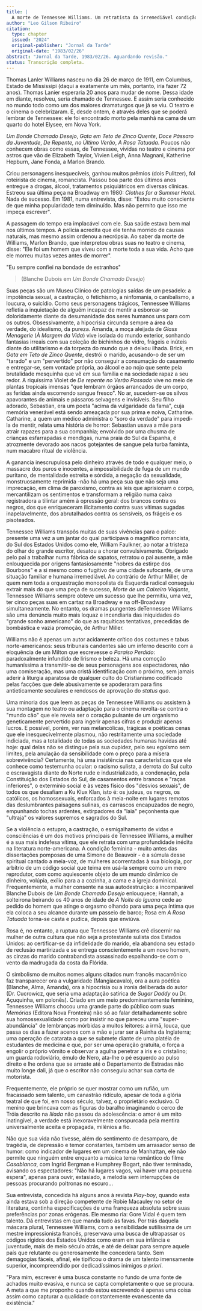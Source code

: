 ```yaml
---
title: |
  A morte de Tennessee Williams. Um retratista da irremediável condição humana
author: "Leo Gilson Ribeiro"
citation:
  type: chapter
  issued: "2024"
  original-publisher: "Jornal da Tarde"
  original-date: "1983/02/26"
abstract: "Jornal da Tarde, 1983/02/26. Aguardando revisão."
status: Transcrição completa.
---
```


Thomas Lanler Williams nasceu no dia 26 de março de 1911, em Columbus, Estado de Mississipi (daqui a exatamente um mês, portanto, iria fazer 72 anos). Thomas Lanier esperaria 20 anos para mudar de nome. Dessa idade em diante, resolveu, seria chamado de Tennessee. E assim seria conhecido no mundo todo como um dos maiores dramaturgos que já se viu. O teatro e o cinema o celebrizaram. E, desde ontem, é através deles que se poderá lembrar de Tennessee: ele foi encontrado morto pela manhã na cama de um quarto do hotel Elysee, em Nova York.

*Um Bonde Chamado Desejo*, *Gata em Teto de Zinco Quente*, *Doce Pássaro da Juventude*, *De Repente, no Último Verão*, *A Rosa Tatuada*. Poucos não conhecem obras como essas, de Tennessee, vividas no teatro e cinema por astros que vão de Elizabeth Taylor, Vivien Leigh, Anna Magnani, Katherine Hepburn, Jane Fonda, a Marlon Brando.

Criou personagens inesquecíveis, ganhou muitos prêmios (dois Pulitzer), fol roteirista de cinema, romancista. Passou boa parte dos últimos anos entregue a drogas, álcool, tratamentos psiquiátricos em diversas clínicas. Estreou sua última peça na Broadway em 1980: *Clothes for a Summer Hotel*. Nada de sucesso. Em 1981, numa entrevista, disse: \"Estou muito consciente de que minha popularidade tem diminuído. Mas não permito que isso me impeça escrever\".

A passagem do tempo era implacável com ele. Sua saúde estava bem mal nos últimos tempos. A polícia acredita que ele tenha morrido de causas naturais, mas mesmo assim ordenou a necrópsia. Ao saber da morte de Williams, Marlon Brando, que interpretou obras suas no teatro e cinema, disse: \"Ele foi um homem que viveu com a morte toda a sua vida. Acho que ele morreu muitas vezes antes de morrer\".

"Eu sempre confiei na bondade de estranhos"

> (Blanche Dubois em *Um Bonde Chamado Desejo*)

Suas peças são um Museu Clínico de patologias saídas de um pesadelo: a impotência sexual, a castração, o fetichismo, a ninfomania, o canibalismo, a loucura, o suicídio. Como seus personagens trágicos, Tennessee Williams refletia a inquietação de alguém incapaz de mentir a esboroar-se doloridamente diante da desumanidade dos seres humanos uns para com os outros. Obsessivamente, a hipocrisia circunda sempre a área da verdade, do idealismo, da pureza. Amanda, a moça aleijada de *Glass Menagerie* (*À Margem da Vida*) vive isolada do mundo exterior, sonhando fantasias irreais com sua coleção de bichinhos de vidro, frágeis e inúteis diante do utilitarismo e da torpeza do mundo que a deixou ilhada. Brick, em *Gata em Teto de Zinco Quente*, destrói o marido, acusando-o de ser um \"tarado\" e um \"pervertido\" por não conseguir a consumação do casamento e entregar-se, sem vontade própria, ao álcool e ao nojo que sente pela brutalidade mesquinha que vê em sua família e na sociedade rapaz a seu redor. A riquíssima Violet de *De repente no Verão Passado* vive no meio de plantas tropicais imensas \"que lembram órgãos arrancados de um corpo, as feridas ainda escorrendo sangue fresco\". No ar, sucedem-se os silvos apavorantes de animais e pássaros selvagens e invisíveis. Seu filho adorado, Sebastian, era um poeta \"acima da vulgaridade da fama\", cuja memória venerável está sendo ameaçada por sua prima e noiva, Catharine. Catharine, a quem um médico administra o \"soro da verdade\" para impedi-la de mentir, relata uma história de horror: Sebastian usava a mãe para atrair rapazes para a sua companhia; envolvido por uma chusma de crianças esfarrapadas e mendigas, numa praia do Sul da Espanha, é atrozmente devorado aos nacos gotejantes de sangue pela turba faminta, num macabro ritual de violência.

A ganancia inescrupulosa pelo dinheiro através de todo e qualquer meio, o massacre dos puros e inocentes, a impossibilidade de fuga de um mundo puritano, de mentalidade estreita e sórdida, a negação da sexualidade, monstruosamente reprimida -não há umа реça sua que não seja uma imprecação, em clima de paroxismo, contra as leis que aprisionam o corpo, mercantilizam os sentimentos e transformam a religião numa caixa registradora a tilintar amém à opressão geral: dos brancos contra os negros, dos que enriqueceram ilicitamento contra suas vítimas sugadas inapelavelmente, dos abrutalhados contra os sensíveis, os frágeis e os pisoteados.

Tennessee Williams transpôs muitas de suas vivências para o palco: presente uma vez a um jantar do qual participava o magnífico romancista, do Sul dos Estados Unidos como ele, William Faulkner, ao notar a tristeza do olhar do grande escritor, desatou a chorar convulsivamente. Obrigado pelo pai a trabalhar numa fábrica de sapatos, retratou o pai ausente, a mãe enlouquecida por origens fantasiosamente \"nobres da estirpe dos Bourbons\" e a si mesmo como o fugitivo de uma cidade sufocante, de uma situação familiar e humana irremediável. Ao contrário de Arthur Miller, de quem nem toda a orquestração monopolista da Esquerda radical conseguiu extrair mais do que uma peça de sucesso, *Morte de um Caixeiro Viajante*, Tennessee Williams sempre obteve um sucesso que lhe permitiu, uma vez, ter cinco peças suas em cartaz na Broadway e na off-Broadway simultaneamente. No entanto, os dramas pungentes deTennessee Williams são uma denúncia muito mais loquaz e incendiaria das iniquidades do \"grande sonho americano\" do que as raquíticas tentativas, precedidas de bombástica e vazia promoção, de Arthur Miller.

Williams não é apenas um autor acidamente crítico dos costumes e tabus norte-americanos: seus tribunais candentes são um inferno descrito com a eloquência de um Milton que escrevesse o *Paraíso Perdido*: paradoxalmente infundido de lirismo e beleza. Há uma comoção humaníssima a transmitir-se de seus personagens aos espectadores, não uma comiseração, mas uma cristã identificação com o próximo, sem jamais aderir à liturgia aparatosa de qualquer culto do Cristianismo codificado pelas facções que dele abusivamente se apoderaram para fins antieticamente seculares e rendosos de aprovação do *status quo*.

Uma minoria dos que leem as peças de Tennessee Williams ou assistem à sua montagem no teatro ou adaptação para o cinema revolta-se contra o \"mundo cão\" que ele revela ser o coração pulsante de um organismo geneticamente pervertido para ingerir apenas cifras e produzir apenas lucros. E possível, porém, ver nas melancólicas, trágicas e poéticas cenas que ele inesquecivelmente plasmou, não restritamente uma sociedade indiciada, mas a totalidade de todas as sociedades humanas havidas até hoje: qual delas não se distingue pela sua cupidez, pelo seu egoísmo sem limites, pela anulação da sensibilidade com o preço para a mísera sobrevivência? Certamente, há uma insistência nas características que ele conhece como testemunha ocular: o racismo sulista, a derrota do Sul culto e escravagista diante do Norte rude e industrializado, a condenação, pela Constituição dos Estados do Sul, de casamentos entre brancos e \"raças inferiores\", o extermínio social e às vezes físico dos \"desvios sexuais\", de todos os que desafiam a Ku Klux Klan, isto é: os judeus, os negros, os católicos, os homossexuais, enforcados à meia-noite em lugares remotos das deslumbrantes paisagens sulinas, os carrascos encapuzados de negro, empunhando tochas ardentes, extirpadores da \"laia\" peçonhenta que \"ultraja\" os valores supremos e sagrados do Sul.

Se a violência o estupro, a castração, o esmigalhamento de vidas e consciências é um dos motivos principais de Tennessee Williams, a mulher é a sua mais indefesa vítima, que ele retrata com uma profundidade inédita na literatura norte-americana. A condição feminina - muito antes das dissertações pomposas de uma Simone de Beauvoir - é a súmula desse spiritual cantado a meia-voz, de mulheres acorrentadas à sua biologia, por arbítrio de um código social que teima em usá-la sempre como um mero reprodutor, com como aquiescente objeto de um mundo dinâmico de dinheiro, volúpia, exílio para a a cozinha, a cama e a igreja dominical. Frequentemente, a mulher consente na sua autodestruição: a incomparável Blanche Dubois de *Um Bonde Chamado Desejo* enlouquece; Hannah, a solteirona beirando os 40 anos de idade de *A Noite do Iguana* cede ao pedido do homem que atinge o orgasmo olhando para uma peça íntima que ela coloca a seu alcance durante um passeio de barco; Rosa em *A Rosa Tatuada* torna-se casta e pudica, depois que enviúva.

Rosa é, no entanto, a ruptura que Tennessee Williams crê discernir na mulher de outra cultura que não seja a protestante sulista dos Estados Unidos: ao certificar-se da infidelidade do marido, ela abandona seu estado de reclusão martirizada e se entrega conscientemente a um novo homem, as cinzas do marido contrabandista assassinado espalhando-se com o vento da madrugada da costa da Flórida.

O simbolismo de muitos nomes alguns citados num francês macarrônico faz transparecer ora a vulgaridade (Mangiacavalo), ora a aura poética (Blanche, Alma, Amanda), ora a hipocrisia ou a ironia deliberada do autor (Dr. Cucrowicz, que seria uma adaptação satírica de *Sugar Daddy* ou Dr. Açuquinha, em polonês). Criado em um meio predominantemente feminino, Tennessee Williams chocou uma grande parte do público com suas *Memórias* (Editora Nova Fronteira) não só ao falar detalhadamente sobre sua homossexualidade como por insistir no que pareceu uma \"super-abundância\" de lembranças mórbidas a muitos leitores: a irmā, louca, que passa os dias a fazer acenos com a mão e jurar ser a Rainha da Inglaterra; uma operação de catarata a que se submete diante de uma platéia de estudantes de medicina e que, por ser uma operação gratuita, o força a engolir o próprio vômito e observar a agulha penetrar a iris e o cristalino; um guarda rodoviário, émulo de Nero, ata-lhe o pé esquerdo ao pulso direito e lhe ordena que se arraste até o Departamento de Estradas não muito longe dali, já que o escritor não conseguiu achar sua carta de motorista.

Frequentemente, ele próprio se quer mostrar como um rufião, um fracassado sem talento, um canastrão ridículo, apesar de toda a glória teatral de que foi, em nosso século, talvez, o proprietário exclusivo. O menino que brincava com as figuras do baralho imaginando o cerco de Tróia descrito na *Ilíada* não passou da adolescência: o amor é um mito inatingível, a verdade está inexoravelmente conspurcada pela mentira universalmente aceita e propagada, milênios a fio.

Não que sua vida não tivesse, além do sentimento de desamparo, de tragédia, de depressão e temor constantes, também um arrasador senso de humor: como indicador de lugares em um cinema de Manhattan, ele não permite que ninguém entre enquanto a música tema romântico do filme *Casablanca*, com Ingrid Bergman e Humphrey Bogart, não tiver terminado, avisando os espectadores: \"Não há lugares vagos, vai haver uma pequena espera\", apenas para ouvir, extasiado, a melodia sem interrupções de pessoas procurando poltronas no escuro\...

Sua entrevista, concedida há alguns anos à revista *Play-boy*, quando esta ainda estava sob a direção competente de Robie Macauley no setor de literatura, continha especificações de uma franqueza absoluta sobre suas preferências por zonas erógenas. Ele mesmo ria: Gore Vidal é quem tem talento. Dá entrevistas em que manda tudo às favas. Por trás daquela máscara plural, Tennessee Williams, com a sensibilidade sutilíssima de um mestre impressionista francês, preservava uma busca de ultrapassar os códigos rígidos dos Estados Unidos como eram em sua infância e juventude, mais de meio século atrás, e até de deixar para sempre aquele país que relutante ou generosamente lhe concedera tanto. Sem demagogias fáceis, afinal, ele tipificou o drama de um talento imensamente superior, incompreendido por dedicadíssimos inimigos *a priori*.

"Para mim, escrever é uma busca constante no fundo de uma fonte de achados muito evasiva, e nunca se capta completamente o que se procura. A meta a que me proponho quando estou escrevendo é apenas uma coisa assim como capturar a qualidade constantemente evanescente da existência."


